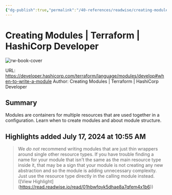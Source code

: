 ```yaml
---
{"dg-publish":true,"permalink":"/40-references/readwise/creating-modules-terraform-hashi-corp-developer/","tags":["rw/articles"]}
---
```


# Creating Modules | Terraform | HashiCorp Developer

![rw-book-cover](https://developer.hashicorp.com/og-image/terraform.jpg)
  
URL: https://developer.hashicorp.com/terraform/language/modules/develop#when-to-write-a-module
Author: Creating Modules | Terraform | HashiCorp Developer

## Summary

Modules are containers for multiple resources that are used together in a configuration. Learn when to create modules and about module structure.

## Highlights added July 17, 2024 at 10:55 AM
>We *do not* recommend writing modules that are just thin wrappers around single other resource types. If you have trouble finding a name for your module that isn't the same as the main resource type inside it, that may be a sign that your module is not creating any new abstraction and so the module is adding unnecessary complexity. Just use the resource type directly in the calling module instead. ([View Highlight] (https://read.readwise.io/read/01hbwfqyk5dhae8a7qfem4x1b6))


